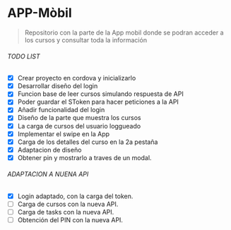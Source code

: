 # APP-Mòbil

> Repositorio con la parte de la App mobil donde se podran acceder a los cursos y consultar toda la información

###### TODO LIST

- [x] Crear proyecto en cordova y inicializarlo 
- [x] Desarrollar diseño del login
- [x] Funcion base de leer cursos simulando respuesta de API
- [x] Poder guardar el SToken para hacer peticiones a la API
- [x] Añadir funcionalidad del login
- [x] Diseño de la parte que muestra los cursos
- [x] La carga de cursos del usuario loggueado
- [x] Implementar el swipe en la App
- [x] Carga de los detalles del curso en la 2a pestaña 
- [x] Adaptacion de diseño
- [x] Obtener pin y mostrarlo a traves de un modal.

###### ADAPTACION A NUENA API
- [x] Login adaptado, con la carga del token.
- [ ] Carga de cursos con la nueva API.
- [ ] Carga de tasks con la nueva API.
- [ ] Obtención del PIN con la nueva API.